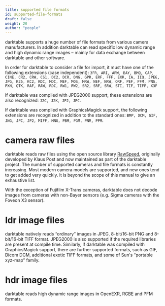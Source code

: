 ```yaml
---
title: supported file formats
id: supported-file-formats
draft: false
weight: 20
author: "people"
---
```


darktable supports a huge number of file formats from various camera manufacturers. In addition darktable can read specific low dynamic range and high dynamic range images – mainly for data exchange between darktable and other software.

In order for darktable to consider a file for import, it must have one of the following extensions (case independent): `3FR, ARI, ARW, BAY, BMQ, CAP, CINE, CR2, CRW, CS1, DC2, DCR, DNG, GPR, ERF, FFF, EXR, IA, IIQ, JPEG, JPG, K25, KC2, KDC, MDC, MEF, MOS, MRW, NEF, NRW, ORF, PEF, PFM, PNG, PXN, QTK, RAF, RAW, RDC, RW1, RW2, SR2, SRF, SRW, STI, TIF, TIFF, X3F`

If darktable was compiled with JPEG2000 support, these extensions are also recognized: `J2C, J2K, JP2, JPC`.

If darktable was compiled with GraphicsMagick support, the following extensions are recognized in addition to the standard ones: `BMP, DCM, GIF, JNG, JPC, JP2, MIFF, MNG, PBM, PGM, PNM, PPM`.

# camera raw files

darktable reads raw files using the open source library [RawSpeed](https://github.com/darktable-org/rawspeed), originally developed by Klaus Post and now maintained as part of the darktable project. The number of supported cameras and file formats is constantly increasing. Most modern camera models are supported, and new ones tend to get added very quickly. It is beyond the scope of this manual to give an exhaustive list.

With the exception of Fujifilm X-Trans cameras, darktable does not decode images from cameras with non-Bayer sensors (e.g. Sigma cameras with the Foveon X3 sensor).

# ldr image files

darktable natively reads “ordinary” images in JPEG, 8-bit/16-bit PNG and 8-bit/16-bit TIFF format. JPEG2000 is also supported if the required libraries are present at compile time. Similarly, if darktable was compiled with GraphicsMagick support, there are further supported formats, such as GIF, Dicom DCM, additional exotic TIFF formats, and some of Sun's “portable xyz-map” family.

# hdr image files

darktable reads high dynamic range images in OpenEXR, RGBE and PFM formats.


